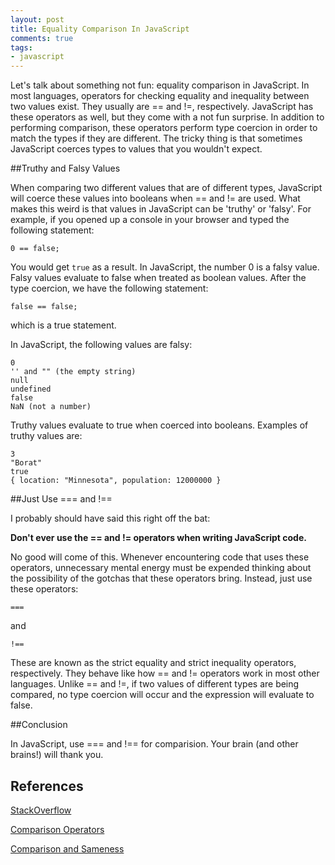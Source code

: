 ```yaml
---
layout: post
title: Equality Comparison In JavaScript
comments: true
tags:
- javascript
---
```


Let's talk about something not fun: equality comparison in JavaScript. In most languages, operators for checking equality and inequality between two values exist. They usually are == and !=, respectively. JavaScript has these operators as well, but they come with a not fun surprise. In addition to performing comparison, these operators perform type coercion in order to match the types if they are different. The tricky thing is that sometimes JavaScript coerces types to values that you wouldn't expect. 

##Truthy and Falsy Values

When comparing two different values that are of different types, JavaScript will coerce these values into booleans when == and != are used. What makes this weird is that values in JavaScript can be 'truthy' or 'falsy'. For example, if you opened up a console in your browser and typed the following statement:

	0 == false;

You would get `true` as a result. In JavaScript, the number 0 is a falsy value. Falsy values evaluate to false when treated as boolean values. After the type coercion, we have the following statement:

	false == false;

which is a true statement.

In JavaScript, the following values are falsy:

	0
	'' and "" (the empty string)
	null
	undefined
	false
	NaN (not a number)

Truthy values evaluate to true when coerced into booleans. Examples of truthy values are:

	3
	"Borat"
	true
	{ location: "Minnesota", population: 12000000 }

##Just Use === and !==

I probably should have said this right off the bat:

**Don't ever use the == and != operators when writing JavaScript code.**

No good will come of this. Whenever encountering code that uses these operators, unnecessary mental energy must be expended thinking about the possibility of the gotchas that these operators bring. Instead, just use these operators:

	===

and

	!==

These are known as the strict equality and strict inequality operators, respectively. They behave like how == and != operators work in most other languages. Unlike == and !=, if two values of different types are being compared, no type coercion will occur and the expression will evaluate to false.  

##Conclusion

In JavaScript, use === and !== for comparision. Your brain (and other brains!) will thank you.

## References

[StackOverflow](http://stackoverflow.com/questions/359494/does-it-matter-which-equals-operator-vs-i-use-in-javascript-comparisons)

[Comparison Operators](https://developer.mozilla.org/en-US/docs/Web/JavaScript/Reference/Operators/Comparison_Operators)

[Comparison and Sameness](https://developer.mozilla.org/en-US/docs/Web/JavaScript/Equality_comparisons_and_sameness)

